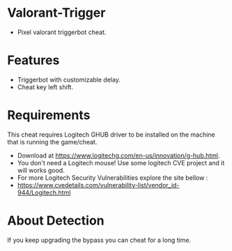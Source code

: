 # Valorant-Trigger
- Pixel valorant triggerbot cheat.

# Features
- Triggerbot with customizable delay.
- Cheat key left shift.

# Requirements
This cheat requires Logitech GHUB driver to be installed on the machine that is running the game/cheat. 
- Download at https://www.logitechg.com/en-us/innovation/g-hub.html.
- You don't need a Logitech mouse! Use some logitech CVE project and it will works good.    
- For more Logitech Security Vulnerabilities explore the site bellow :
- https://www.cvedetails.com/vulnerability-list/vendor_id-944/Logitech.html

# About Detection
If you keep upgrading the bypass you can cheat for a long time.
